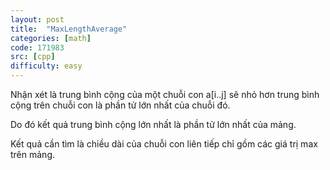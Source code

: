 ```yaml
---
layout: post
title:  "MaxLengthAverage"
categories: [math]
code: 171983
src: [cpp]
difficulty: easy
---
```


Nhận xét là trung bình cộng của một chuỗi con a[i..j] sẽ nhỏ hơn trung bình cộng trên chuỗi con là phần tử lớn nhất của chuỗi đó.

Do đó kết quả trung bình cộng lớn nhất là phần tử lớn nhất của mảng.

Kết quả cần tìm là chiều dài của chuỗi con liên tiếp chỉ gồm các giá trị max trên mảng.
